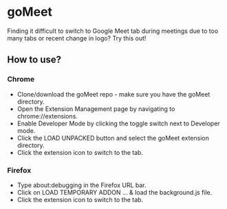 # goMeet
Finding it difficult to switch to Google Meet tab during meetings due to too many tabs or recent change in logo? Try this out!

## How to use?
### Chrome
- Clone/download the goMeet repo - make sure you have the goMeet directory.
- Open the Extension Management page by navigating to chrome://extensions.
- Enable Developer Mode by clicking the toggle switch next to Developer mode.
- Click the LOAD UNPACKED button and select the goMeet extension directory.
- Click the extension icon to switch to the tab.
### Firefox
- Type about:debugging in the Firefox URL bar.
- Click on LOAD TEMPORARY ADDON ... & load the background.js file.
- Click the extension icon to switch to the tab.
